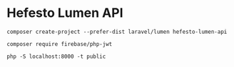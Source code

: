 # Hefesto Lumen API

```
composer create-project --prefer-dist laravel/lumen hefesto-lumen-api

composer require firebase/php-jwt

php -S localhost:8000 -t public

```
